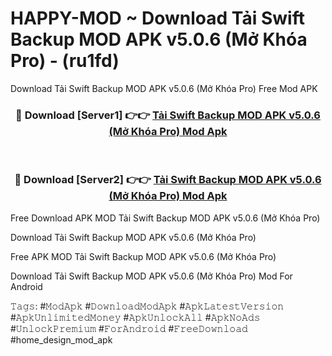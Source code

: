 # HAPPY-MOD ~ Download Tải Swift Backup MOD APK v5.0.6 (Mở Khóa Pro) - (ru1fd)
Download Tải Swift Backup MOD APK v5.0.6 (Mở Khóa Pro) Free Mod APK

<div align="center">
<h3>🔴 Download [Server1] 👉👉 <a href="https://apk-comot.site?title=Tải_Swift_Backup_MOD_APK_v5.0.6_(Mở_Khóa_Pro)">Tải Swift Backup MOD APK v5.0.6 (Mở Khóa Pro) Mod Apk</a></h3><br>

<h3>🔴 Download [Server2] 👉👉 <a href="https://apk-comot.site?title=Tải_Swift_Backup_MOD_APK_v5.0.6_(Mở_Khóa_Pro)">Tải Swift Backup MOD APK v5.0.6 (Mở Khóa Pro) Mod Apk</a></h3>
</div>


Free Download APK MOD Tải Swift Backup MOD APK v5.0.6 (Mở Khóa Pro)

Download Tải Swift Backup MOD APK v5.0.6 (Mở Khóa Pro) 

Free APK MOD Tải Swift Backup MOD APK v5.0.6 (Mở Khóa Pro) 

Download Tải Swift Backup MOD APK v5.0.6 (Mở Khóa Pro) Mod For Android

𝚃𝚊𝚐𝚜: #𝙼𝚘𝚍𝙰𝚙𝚔 #𝙳𝚘𝚠𝚗𝚕𝚘𝚊𝚍𝙼𝚘𝚍𝙰𝚙𝚔 #𝙰𝚙𝚔𝙻𝚊𝚝𝚎𝚜𝚝𝚅𝚎𝚛𝚜𝚒𝚘𝚗 #𝙰𝚙𝚔𝚄𝚗𝚕𝚒𝚖𝚒𝚝𝚎𝚍𝙼𝚘𝚗𝚎𝚢 #𝙰𝚙𝚔𝚄𝚗𝚕𝚘𝚌𝚔𝙰𝚕𝚕 #𝙰𝚙𝚔𝙽𝚘𝙰𝚍𝚜 #𝚄𝚗𝚕𝚘𝚌𝚔𝙿𝚛𝚎𝚖𝚒𝚞𝚖 #𝙵𝚘𝚛𝙰𝚗𝚍𝚛𝚘𝚒𝚍 #𝙵𝚛𝚎𝚎𝙳𝚘𝚠𝚗𝚕𝚘𝚊𝚍 #home_design_mod_apk